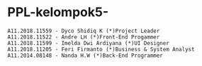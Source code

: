 # PPL-kelompok5-

    A11.2018.11559 - Dyco Shidiq K (*)Project Leader
    A11.2018.11522 - Andre LH (*)Front-End Progammer
    A11.2018.11599 - Imelda Dwi Ardiyana (*)UI Designer
    A11.2018.11205 - Feri Firmanto (*)Business & System Analyst
    A11.2014.08148 - Nanda H.W (*)Back-End Programmer
